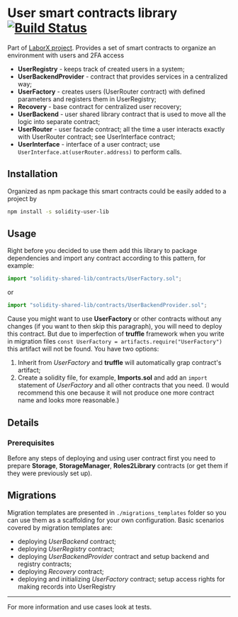 # User smart contracts library [![Build Status](https://travis-ci.org/ChronoBank/solidity-user-lib.svg?branch=master)](https://travis-ci.org/ChronoBank/solidity-user-lib)

Part of [LaborX project](https://github.com/ChronoBank). Provides a set of smart contracts to organize an environment with users and 2FA access

- **UserRegistry** - keeps track of created users in a system;
- **UserBackendProvider** - contract that provides services in a centralized way;
- **UserFactory** - creates users (UserRouter contract) with defined parameters and registers them in UserRegistry;
- **Recovery** - base contract for centralized user recovery;
- **UserBackend** - user shared library contract that is used to move all the logic into separate contract;
- **UserRouter** - user facade contract; all the time a user interacts exactly with UserRouter contract; see UserInterface contract;
- **UserInterface** - interface of a user contract; use `UserInterface.at(userRouter.address)` to perform calls.

## Installation

Organized as npm package this smart contracts could be easily added to a project by

```bash
npm install -s solidity-user-lib
```

## Usage

Right before you decided to use them add this library to package dependencies and import any contract according to this pattern, for example:

```javascript
import "solidity-shared-lib/contracts/UserFactory.sol";
```

or

```javascript
import "solidity-shared-lib/contracts/UserBackendProvider.sol";
```

Cause you might want to use **UserFactory** or other contracts without any changes (if you want to then skip this paragraph), you will need to deploy this contract. But due to imperfection of **truffle** framework when you write in migration files `const UserFactory = artifacts.require("UserFactory")` this artifact will not be found. You have two options:
1. Inherit from _UserFactory_ and **truffle** will automatically grap contract's artifact;
2. Create a solidity file, for example, **Imports.sol** and add an `import` statement of _UserFactory_ and all other contracts that you need. (I would recommend this one because it will not produce one more contract name and looks more reasonable.)

## Details

### Prerequisites

Before any steps of deploying and using user contract first you need to prepare **Storage**, **StorageManager**, **Roles2Library** contracts (or get them if they were previously set up).

## Migrations

Migration templates are presented in `./migrations_templates` folder so you can use them as a scaffolding for your own configuration. Basic scenarios covered by migration templates are:

- deploying _UserBackend_ contract;
- deploying _UserRegistry_ contract;
- deploying _UserBackendProvider_ contract and setup backend and registry contracts;
- deploying _Recovery_ contract;
- deploying and initializing _UserFactory_ contract; setup access rights for making records into UserRegistry

---

For more information and use cases look at tests.